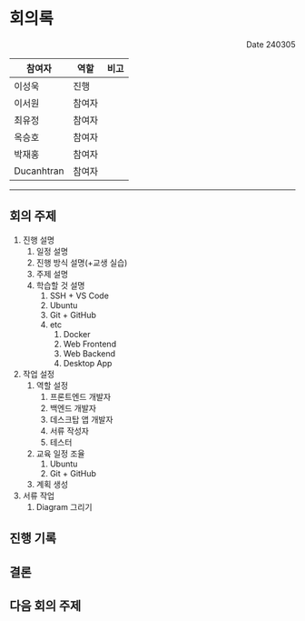 # 회의록
<p align="right">Date 240305</p>

| 참여자 | 역할 | 비고 |
| --- | --- | --- |
| 이성욱 | 진행 | |
| 이서원 | 참여자 |  |
| 최유정 | 참여자 |  |
| 옥승호 | 참여자 |  |
| 박재홍 | 참여자 |  |
| Ducanhtran | 참여자 |  |

---

## 회의 주제
1. 진행 설명
   1. 일정 설명
   2. 진행 방식 설명(+교생 실습)
   3. 주제 설명
   4. 학습할 것 설명
      1. SSH + VS Code
      2. Ubuntu
      3. Git + GitHub
      4. etc
         1. Docker
         2. Web Frontend
         3. Web Backend
         4. Desktop App
2. 작업 설정
   1. 역할 설정
      1. 프론트엔드 개발자
      2. 백엔드 개발자
      3. 데스크탑 앱 개발자
      4. 서류 작성자
      5. 테스터
   2. 교육 일정 조율
      1. Ubuntu
      2. Git + GitHub
   3. 계획 생성
3. 서류 작업
   1. Diagram 그리기

## 진행 기록
## 결론
## 다음 회의 주제
